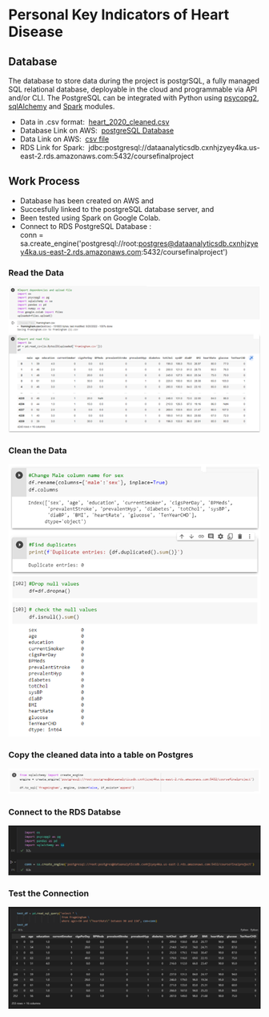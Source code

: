 # Personal Key Indicators of Heart Disease


## Database

The database to store data during the project is postgrSQL, a fully managed SQL relational database, deployable in the cloud and programmable via API and/or CLI. The PostgreSQL can be integrated with Python using [psycopg2](https://www.tutorialspoint.com/postgresql/postgresql_python.htm), [sqlAlchemy](https://docs.sqlalchemy.org/en/14/dialects/postgresql.html) and [Spark](https://spark.apache.org/docs/latest/) modules. <br/>

- Data in .csv format:&nbsp; [heart_2020_cleaned.csv](heart_2020_cleaned.csv)
- Database Link on AWS:&nbsp; [postgreSQL Database](dataanalyticsdb.cxnhjzyey4ka.us-east-2.rds.amazonaws.com) 
- Data Link on AWS:&nbsp; [csv file](https://classprojectdata.s3.amazonaws.com/framingham.csv)
- RDS Link for Spark:&nbsp;  jdbc:postgresql://dataanalyticsdb.cxnhjzyey4ka.us-east-2.rds.amazonaws.com:5432/coursefinalproject


## Work Process

- Database has been created on AWS and 
- Succesfully linked to the postgreSQL database server, and 
- Been tested using Spark on Google Colab.
- Connect to RDS PostgreSQL Database : <br/> conn = sa.create_engine('postgresql://root:postgres@dataanalyticsdb.cxnhjzyey4ka.us-east-2.rds.amazonaws.com:5432/coursefinalproject')

### Read the Data

![readData.png](Images/readData.png)

### Clean the Data

![cleanData.png](Images/cleanData.png)


### Copy the cleaned data into a table on Postgres

![copytoPostgres.png](Images/copytoPostgres.png)


### Connect to the RDS Databse

![rdsConnect.png](Images/rdsConnect.png)

### Test the Connection

![testConnection.png](Images/testConnection.png)


